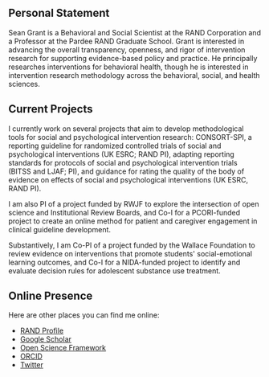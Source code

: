 ## Personal Statement

Sean Grant is a Behavioral and Social Scientist at the RAND Corporation and a Professor at the Pardee RAND Graduate School. Grant is interested in advancing the overall transparency, openness, and rigor of intervention research for supporting evidence-based policy and practice. He principally researches interventions for behavioral health, though he is interested in intervention research methodology across the behavioral, social, and health sciences.

## Current Projects

I currently work on several projects that aim to develop methodological tools for social and psychological intervention research: CONSORT-SPI, a reporting guideline for randomized controlled trials of social and psychological interventions (UK ESRC; RAND PI), adapting reporting standards for protocols of social and psychological intervention trials (BITSS and LJAF; PI), and guidance for rating the quality of the body of evidence on effects of social and psychological interventions  (UK ESRC, RAND PI). 

I am also PI of a project funded by RWJF to explore the intersection of open science and Institutional Review Boards, and Co-I for a PCORI-funded project to create an online method for patient and caregiver engagement in clinical guideline development. 

Substantively, I am Co-PI of a project funded by the Wallace Foundation to review evidence on interventions that promote students' social-emotional learning outcomes, and Co-I for a NIDA-funded project to identify and evaluate decision rules for adolescent substance use treatment.

## Online Presence

Here are other places you can find me online:
* [RAND Profile](https://www.rand.org/about/people/g/grant_sean.html)
* [Google Scholar](https://scholar.google.com/citations?user=5NypHSEAAAAJ&hl=en)
* [Open Science Framework](https://osf.io/rewyz/)
* [ORCID](https://orcid.org/0000-0002-7775-3022)
* [Twitter](https://twitter.com/GrantSeanP)
